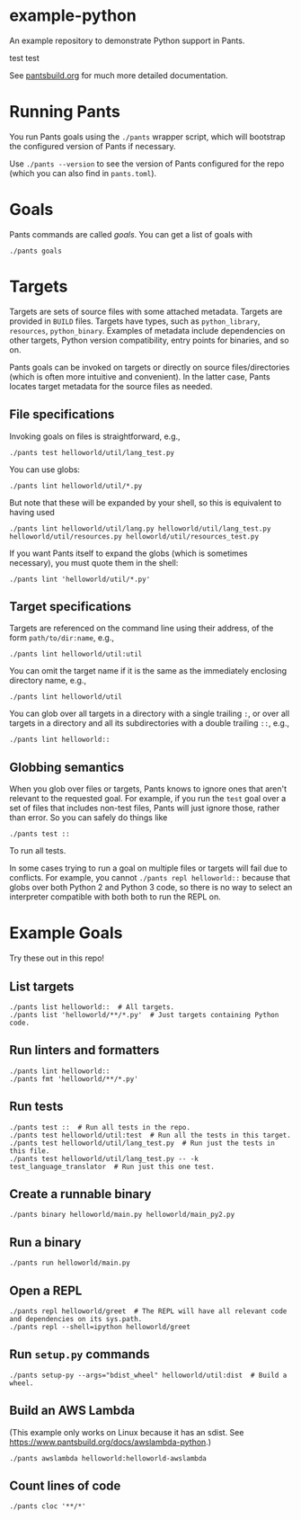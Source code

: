 # example-python
An example repository to demonstrate Python support in Pants.

test test

See [pantsbuild.org](https://www.pantsbuild.org/docs) for much more detailed documentation.

# Running Pants

You run Pants goals using the `./pants` wrapper script, which will bootstrap the
configured version of Pants if necessary.

Use `./pants --version` to see the version of Pants configured for the repo (which you can also find
in `pants.toml`).

# Goals

Pants commands are called _goals_. You can get a list of goals with

```
./pants goals
```

# Targets

Targets are sets of source files with some attached metadata. Targets are provided in `BUILD` files.
Targets have types, such as `python_library`, `resources`, `python_binary`. Examples of metadata include
dependencies on other targets, Python version compatibility, entry points for binaries, and so on.

Pants goals can be invoked on targets or directly on source files/directories (which is often more intuitive and convenient).
In the latter case, Pants locates target metadata for the source files as needed.

## File specifications

Invoking goals on files is straightforward, e.g.,

```
./pants test helloworld/util/lang_test.py
```

You can use globs:

```
./pants lint helloworld/util/*.py
```

But note that these will be expanded by your shell, so this is equivalent to having used

```
./pants lint helloworld/util/lang.py helloworld/util/lang_test.py helloworld/util/resources.py helloworld/util/resources_test.py
```

If you want Pants itself to expand the globs (which is sometimes necessary), you must quote them in the shell:

```
./pants lint 'helloworld/util/*.py'
```

## Target specifications

Targets are referenced on the command line using their address, of the form `path/to/dir:name`, e.g.,

```
./pants lint helloworld/util:util
```

You can omit the target name if it is the same as the immediately enclosing directory name, e.g.,

```
./pants lint helloworld/util
```

You can glob over all targets in a directory with a single trailing `:`, or over all targets in a directory
and all its subdirectories with a double trailing `::`, e.g.,

```
./pants lint helloworld::
```

## Globbing semantics

When you glob over files or targets, Pants knows to ignore ones that aren't relevant to the requested goal.
For example, if you run the `test` goal over a set of files that includes non-test files, Pants will just ignore
those, rather than error. So you can safely do things like

```
./pants test ::
```

To run all tests.

In some cases trying to run a goal on multiple files or targets will fail due to conflicts. For example, you cannot
`./pants repl helloworld::` because that globs over both Python 2 and Python 3 code, so there is
no way to select an interpreter compatible with both both to run the REPL on.


# Example Goals

Try these out in this repo!

## List targets

```
./pants list helloworld::  # All targets.
./pants list 'helloworld/**/*.py'  # Just targets containing Python code.
```

## Run linters and formatters

```
./pants lint helloworld::
./pants fmt 'helloworld/**/*.py'
```

## Run tests

```
./pants test ::  # Run all tests in the repo.
./pants test helloworld/util:test  # Run all the tests in this target.
./pants test helloworld/util/lang_test.py  # Run just the tests in this file.
./pants test helloworld/util/lang_test.py -- -k test_language_translator  # Run just this one test.
```

## Create a runnable binary

```
./pants binary helloworld/main.py helloworld/main_py2.py
```

## Run a binary

```
./pants run helloworld/main.py
```

## Open a REPL

```
./pants repl helloworld/greet  # The REPL will have all relevant code and dependencies on its sys.path.
./pants repl --shell=ipython helloworld/greet
```

## Run `setup.py` commands

```
./pants setup-py --args="bdist_wheel" helloworld/util:dist  # Build a wheel.
```

## Build an AWS Lambda

(This example only works on Linux because it has an sdist. See https://www.pantsbuild.org/docs/awslambda-python.)

```
./pants awslambda helloworld:helloworld-awslambda
```

## Count lines of code

```
./pants cloc '**/*'
```
